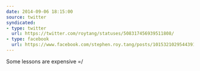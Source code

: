 ```yaml
---
date: 2014-09-06 18:15:00
source: twitter
syndicated:
- type: twitter
  url: https://twitter.com/roytang/statuses/508317456939511808/
- type: facebook
  url: https://www.facebook.com/stephen.roy.tang/posts/10153210295443912
---
```


Some lessons are expensive =/